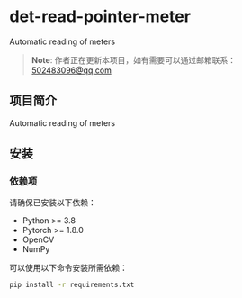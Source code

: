 # det-read-pointer-meter
Automatic reading of meters
> **Note**: 作者正在更新本项目，如有需要可以通过邮箱联系：502483096@qq.com

## 项目简介
Automatic reading of meters
## 安装
### 依赖项
请确保已安装以下依赖：
- Python >= 3.8
- Pytorch >= 1.8.0
- OpenCV
- NumPy

可以使用以下命令安装所需依赖：
```bash
pip install -r requirements.txt
